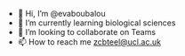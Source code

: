 - 👋 Hi, I’m @evaboubalou
- 🌱 I’m currently learning biological sciences
- 💞️ I’m looking to collaborate on Teams
- 📫 How to reach me zcbteel@ucl.ac.uk

<!---
evaboubalou/evaboubalou is a ✨ special ✨ repository because its `README.md` (this file) appears on your GitHub profile.
You can click the Preview link to take a look at your changes.
--->
